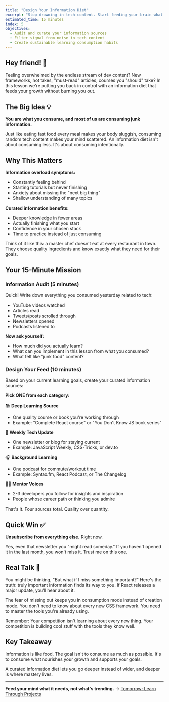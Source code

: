 ```yaml
---
title: "Design Your Information Diet"
excerpt: "Stop drowning in tech content. Start feeding your brain what it actually needs."
estimated_time: 15 minutes
index: 5
objectives:
  - Audit and curate your information sources
  - Filter signal from noise in tech content
  - Create sustainable learning consumption habits
---
```


## Hey friend! 👋

Feeling overwhelmed by the endless stream of dev content? New frameworks, hot takes, "must-read" articles, courses you "should" take? In this lesson we're putting you back in control with an information diet that feeds your growth without burning you out.

## The Big Idea 💡

**You are what you consume, and most of us are consuming junk information.**

Just like eating fast food every meal makes your body sluggish, consuming random tech content makes your mind scattered. An information diet isn't about consuming less. It's about consuming intentionally.

## Why This Matters

**Information overload symptoms:**

- Constantly feeling behind
- Starting tutorials but never finishing
- Anxiety about missing the "next big thing"
- Shallow understanding of many topics

**Curated information benefits:**

- Deeper knowledge in fewer areas
- Actually finishing what you start
- Confidence in your chosen stack
- Time to practice instead of just consuming

Think of it like this: a master chef doesn't eat at every restaurant in town. They choose quality ingredients and know exactly what they need for their goals.

## Your 15-Minute Mission

### Information Audit (5 minutes)

Quick! Write down everything you consumed yesterday related to tech:

- YouTube videos watched
- Articles read
- Tweets/posts scrolled through
- Newsletters opened
- Podcasts listened to

**Now ask yourself:**

- How much did you actually learn?
- What can you implement in this lesson from what you consumed?
- What felt like "junk food" content?

### Design Your Feed (10 minutes)

Based on your current learning goals, create your curated information sources:

**Pick ONE from each category:**

📚 **Deep Learning Source**

- One quality course or book you're working through
- Example: "Complete React course" or "You Don't Know JS book series"

📰 **Weekly Tech Update**

- One newsletter or blog for staying current
- Example: JavaScript Weekly, CSS-Tricks, or dev.to

🎧 **Background Learning**

- One podcast for commute/workout time
- Example: Syntax.fm, React Podcast, or The Changelog

🧑‍🏫 **Mentor Voices**

- 2-3 developers you follow for insights and inspiration
- People whose career path or thinking you admire

That's it. Four sources total. Quality over quantity.

## Quick Win ✅

**Unsubscribe from everything else.** Right now.

Yes, even that newsletter you "might read someday." If you haven't opened it in the last month, you won't miss it. Trust me on this one.

## Real Talk 💬

You might be thinking, "But what if I miss something important?" Here's the truth: truly important information finds its way to you. If React releases a major update, you'll hear about it.

The fear of missing out keeps you in consumption mode instead of creation mode. You don't need to know about every new CSS framework. You need to master the tools you're already using.

Remember: Your competition isn't learning about every new thing. Your competition is building cool stuff with the tools they know well.

## Key Takeaway

Information is like food. The goal isn't to consume as much as possible. It's to consume what nourishes your growth and supports your goals.

A curated information diet lets you go deeper instead of wider, and deeper is where mastery lives.

---

**Feed your mind what it needs, not what's trending.** → [Tomorrow: Learn Through Projects](./06-project-learning)
